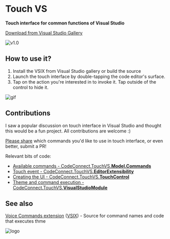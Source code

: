 # Touch VS
**Touch interface for common functions of Visual Studio** 

[Download from Visual Studio Gallery](https://visualstudiogallery.msdn.microsoft.com/fb0207b6-ccd1-43b4-92ea-1dd0f3c58fe5)

![v1.0](https://github.com/CodeConnect/TouchVS/blob/master/screenshot.png?raw=true)

## How to use it?

1. Install the VSIX from Visual Studio gallery or build the source
2. Launch the touch interface by double-tapping the code editor's surface.
3. Tap on the action you're interested in to invoke it. Tap outside of the control to hide it.

![gif](https://i.gyazo.com/c7008b663479f5fce1894c72fceb4f20.gif)

## Contributions

I saw a popular discussion on touch interface in Visual Studio and thought this would be a fun project. All contributions are welcome :)

[Please share](https://github.com/CodeConnect/TouchVS/issues) which commands you'd like to use in touch interface, or even better, submit a PR!

Relevant bits of code:
* [Available commands - CodeConnect.TouchVS.**Model.Commands**](https://github.com/CodeConnect/TouchVS/blob/master/src/CodeConnect.Touch/Model/Commands.cs)
* [Touch event - CodeConnect.TouchVS.**EditorExtensibility**](https://github.com/CodeConnect/TouchVS/blob/master/src/CodeConnect.Touch/EditorExtensibility.cs#L44)
* [Creating the UI - CodeConnect.TouchVS.**TouchControl**](https://github.com/CodeConnect/TouchVS/blob/master/src/CodeConnect.Touch/TouchControl.xaml.cs)
* [Theme and command execution - CodeConnect.TouchVS.**VisualStudioModule**](https://github.com/CodeConnect/TouchVS/blob/master/src/CodeConnect.Touch/VisualStudioModule.cs)

## See also
[Voice Commands extension](https://github.com/ligershark/VoiceExtension) ([VSIX](https://visualstudiogallery.msdn.microsoft.com/ce35c120-405a-435b-af2a-52ff24eb2c30)) - Source for command names and code that executes thme

![logo](https://github.com/CodeConnect/TouchVS/blob/master/src/CodeConnect.Touch/Resources/preview.png?raw=true)

